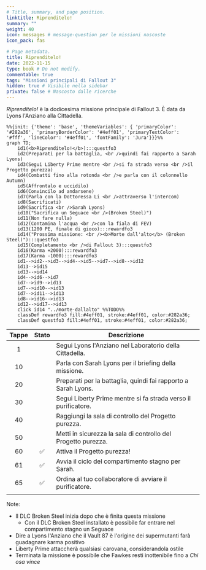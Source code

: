 ```yaml
---
# Title, summary, and page position.
linktitle: Riprenditelo!
summary: ""
weight: 40
icon: messages # message-question per le missioni nascoste
icon_pack: fas

# Page metadata.
title: Riprenditelo!
date: 2022-11-15
type: book # Do not modify.
commentable: true
tags: "Missioni principali di Fallout 3"
hidden: true # Visibile nella sidebar
private: false # Nascosto dalle ricerche
---
```


*Riprenditelo!* è la dodicesima missione principale di Fallout 3. È data da Lyons l'Anziano alla Cittadella.



```mermaid
%%{init: {'theme': 'base', 'themeVariables': { 'primaryColor': '#282a36', 'primaryBorderColor': '#4eff01', 'primaryTextColor': '#fff', 'lineColor': '#4eff01', 'fontFamily': 'Jura'}}}%%
graph TD;
    id1(<b>Riprenditelo!</b>):::questfo3
    id2(Preparati per la battaglia, <br />quindi fai rapporto a Sarah Lyons)
    id3(Segui Liberty Prime mentre <br />si fa strada verso <br />il Progetto purezza)
    id4(Combatti fino alla rotonda <br />e parla con il colonnello Autumn)
    id5(Affrontalo e uccidilo)
    id6(Convincilo ad andarsene) 
    id7(Parla con la Dottoressa Li <br />attraverso l'intercom) 
    id8(Sacrificati) 
    id9(Sacrifica <br />Sarah Lyons) 
    id10("Sacrifica un Seguace <br />(Broken Steel)") 
    id11(Non fare nulla) 
    id12(Contamina l'acqua <br />con la fiala di FEV) 
    id13(1200 PE, finale di gioco):::rewardfo3 
    id14("Prossima missione: <br /><b>Morte dall'alto</b> (Broken Steel)"):::questfo3
    id15(Completamento <br />di Fallout 3):::questfo3 
    id16(Karma +2000):::rewardfo3
    id17(Karma -1000):::rewardfo3  
    id1-->id2-->id3-->id4-->id5-->id7-->id8-->id12
    id13-->id15
    id13-->id14
    id4-->id6-->id7
    id7-->id9-->id13
    id7-->id10-->id13
    id7-->id11-->id13
    id8-->id16-->id13
    id12-->id17-->id13
    click id14 "../morte-dallalto" %%TODO%%
    classDef rewardfo3 fill:#4eff01, stroke:#4eff01, color:#282a36;
    classDef questfo3 fill:#4eff01, stroke:#4eff01, color:#282a36;
```


| Tappe |       Stato        | Descrizione                                                    |
| :---: | :----------------: | -------------------------------------------------------------- |
|   1   |                    | Segui Lyons l'Anziano nel Laboratorio della Cittadella.        |
|  10   |                    | Parla con Sarah Lyons per il briefing della missione.          |
|  20   |                    | Preparati per la battaglia, quindi fai rapporto a Sarah Lyons. |
|  30   |                    | Segui Liberty Prime mentre si fa strada verso il purificatore. |
|  40   |                    | Raggiungi la sala di controllo del Progetto purezza.           |
|  50   |                    | Metti in sicurezza la sala di controllo del Progetto purezza.  |
|  60   | :white_check_mark: | Attiva il Progetto purezza!                                    |
|  61   | :white_check_mark: | Avvia il ciclo del compartimento stagno per Sarah.             |
|  65   | :white_check_mark: | Ordina al tuo collaboratore di avviare il purificatore.        |
|       |                    |                                                                |

Note:
- Il DLC Broken Steel inizia dopo che è finita questa missione
  - Con il DLC Broken Steel installato è possibile far entrare nel compartimento stagno un Seguace
- Dire a Lyons l'Anziano che il Vault 87 è l'origine dei supermutanti farà guadagnare karma positivo
- Liberty Prime attaccherà qualsiasi carovana, considerandola ostile
- Terminata la missione è possibile che Fawkes resti inottenibile fino a *Chi osa vince*